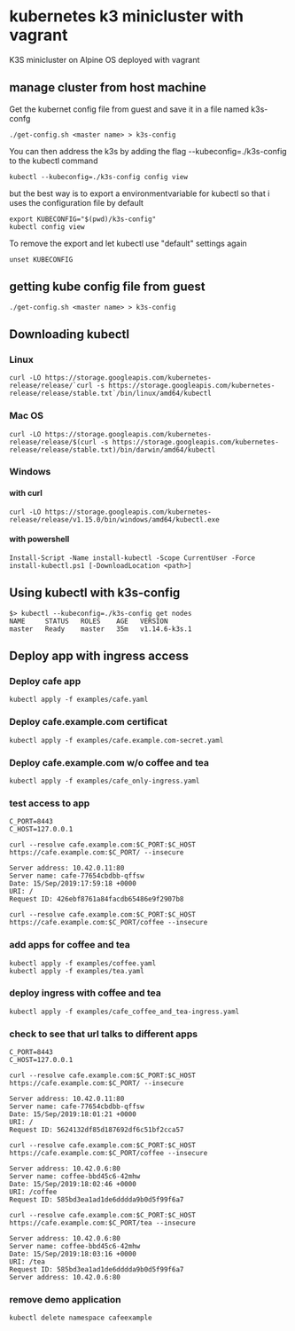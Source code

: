 # kubernetes k3 minicluster with vagrant

K3S minicluster on Alpine OS deployed with vagrant

## manage cluster from host machine

Get the kubernet config file from guest and save it in a file named k3s-confg

    ./get-config.sh <master name> > k3s-config

You can then address the k3s by adding the flag --kubeconfig=./k3s-config to the kubectl command

    kubectl --kubeconfig=./k3s-config config view

but the best way is to export a environmentvariable for kubectl so that i uses the configuration file by default

    export KUBECONFIG="$(pwd)/k3s-config"
    kubectl config view

To remove the export and let kubectl use "default" settings again

    unset KUBECONFIG

## getting kube config file from guest

    ./get-config.sh <master name> > k3s-config

## Downloading kubectl

### Linux

    curl -LO https://storage.googleapis.com/kubernetes-release/release/`curl -s https://storage.googleapis.com/kubernetes-release/release/stable.txt`/bin/linux/amd64/kubectl

### Mac OS

    curl -LO https://storage.googleapis.com/kubernetes-release/release/$(curl -s https://storage.googleapis.com/kubernetes-release/release/stable.txt)/bin/darwin/amd64/kubectl

### Windows

#### with curl

    curl -LO https://storage.googleapis.com/kubernetes-release/release/v1.15.0/bin/windows/amd64/kubectl.exe

#### with powershell

    Install-Script -Name install-kubectl -Scope CurrentUser -Force
    install-kubectl.ps1 [-DownloadLocation <path>]

## Using kubectl with k3s-config

    $> kubectl --kubeconfig=./k3s-config get nodes
    NAME     STATUS   ROLES    AGE   VERSION
    master   Ready    master   35m   v1.14.6-k3s.1

## Deploy app with ingress access

### Deploy cafe app

    kubectl apply -f examples/cafe.yaml 

### Deploy cafe.example.com certificat

    kubectl apply -f examples/cafe.example.com-secret.yaml

### Deploy cafe.example.com w/o coffee and tea

    kubectl apply -f examples/cafe_only-ingress.yaml

### test access to app

    C_PORT=8443
    C_HOST=127.0.0.1

    curl --resolve cafe.example.com:$C_PORT:$C_HOST https://cafe.example.com:$C_PORT/ --insecure

    Server address: 10.42.0.11:80
    Server name: cafe-77654cbdbb-qffsw
    Date: 15/Sep/2019:17:59:18 +0000
    URI: /
    Request ID: 426ebf8761a84facdb65486e9f2907b8
    
    curl --resolve cafe.example.com:$C_PORT:$C_HOST https://cafe.example.com:$C_PORT/coffee --insecure

### add apps for coffee and tea

    kubectl apply -f examples/coffee.yaml
    kubectl apply -f examples/tea.yaml

### deploy ingress with coffee and tea

    kubectl apply -f examples/cafe_coffee_and_tea-ingress.yaml

### check to see that url talks to different apps

    C_PORT=8443
    C_HOST=127.0.0.1

    curl --resolve cafe.example.com:$C_PORT:$C_HOST https://cafe.example.com:$C_PORT/ --insecure

    Server address: 10.42.0.11:80
    Server name: cafe-77654cbdbb-qffsw
    Date: 15/Sep/2019:18:01:21 +0000
    URI: /
    Request ID: 5624132df85d187692df6c51bf2cca57

    curl --resolve cafe.example.com:$C_PORT:$C_HOST https://cafe.example.com:$C_PORT/coffee --insecure

    Server address: 10.42.0.6:80
    Server name: coffee-bbd45c6-42mhw
    Date: 15/Sep/2019:18:02:46 +0000
    URI: /coffee
    Request ID: 585bd3ea1ad1de6dddda9b0d5f99f6a7

    curl --resolve cafe.example.com:$C_PORT:$C_HOST https://cafe.example.com:$C_PORT/tea --insecure

    Server address: 10.42.0.6:80
    Server name: coffee-bbd45c6-42mhw
    Date: 15/Sep/2019:18:03:16 +0000
    URI: /tea
    Request ID: 585bd3ea1ad1de6dddda9b0d5f99f6a7
    Server address: 10.42.0.6:80


### remove demo application

    kubectl delete namespace cafeexample


  